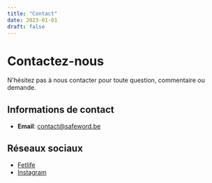 ```yaml
---
title: "Contact"
date: 2023-01-01
draft: false
---
```


# Contactez-nous

N'hésitez pas à nous contacter pour toute question, commentaire ou demande.

## Informations de contact

- **Email**: [contact@safeword.be](mailto:contact@safeword.be)
## Réseaux sociaux

- [Fetlife](https://fetlife.com/Safeword_BE)
- [Instagram](https://www.instagram.com/once.upon.a.kink)
